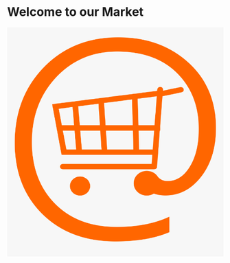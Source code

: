 # Welcome to our Market
![Image of shopping cart](https://github.com/qAziz060708/Market/blob/Main/Market/178-1783030_online-shopping-logo-png-transparent-png.png)
